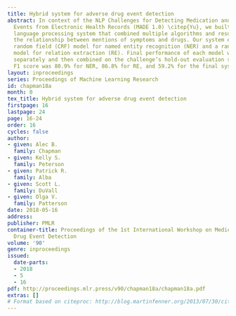 ```yaml
---
title: Hybrid system for adverse drug event detection
abstract: In context of the NLP Challenges for Detecting Medication and Adverse Drug
  Events from Electronic Health Records (MADE 1.0) \citep{Yu}, we built a hybrid natural
  language processing system that combined multiple algorithms and resources to identify
  the relationship between mentions of symptoms and drugs. Our system employed a conditional
  random field (CRF) model for named entity recognition (NER) and a random forest
  model for relation extraction (RE). Final performance of each model was evaluated
  separately and then combined on the challenge’s hold-out evaluation set. The micro-averaged
  F1 score was 80.9% for NER, 86.8% for RE, and 59.2% for the final system.
layout: inproceedings
series: Proceedings of Machine Learning Research
id: chapman18a
month: 0
tex_title: Hybrid system for adverse drug event detection
firstpage: 16
lastpage: 24
page: 16-24
order: 16
cycles: false
author:
- given: Alec B.
  family: Chapman
- given: Kelly S.
  family: Peterson
- given: Patrick R.
  family: Alba
- given: Scott L.
  family: DuVall
- given: Olga V.
  family: Patterson
date: 2018-05-16
address: 
publisher: PMLR
container-title: Proceedings of the 1st International Workshop on Medication and Adverse
  Drug Event Detection
volume: '90'
genre: inproceedings
issued:
  date-parts:
  - 2018
  - 5
  - 16
pdf: http://proceedings.mlr.press/v90/chapman18a/chapman18a.pdf
extras: []
# Format based on citeproc: http://blog.martinfenner.org/2013/07/30/citeproc-yaml-for-bibliographies/
---
```

